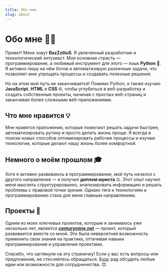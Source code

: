 ```yaml
---
title: Обо мне
slug: about
---
```

# Обо мне 👨‍💻

Привет! Меня зовут **BazZziliuS**. Я увлечённый разработчик и технологический энтузиаст. Моя основная страсть — программирование, а любимый инструмент для этого — язык **Python** 🐍. Я активно пишу на нём ботов и автоматизирую различные задачи, что позволяет мне упрощать процессы и создавать полезные решения.

Но на этом мой путь не заканчивается! Помимо Python, я также изучаю **JavaScript**, **HTML** и **CSS** 🌐, чтобы углубиться в веб-разработку и создать собственные проекты, начиная с простых веб-страниц и заканчивая более сложными веб-приложениями.

## Что мне нравится 💡

Мне нравятся приложения, которые помогают решать задачи быстрее, автоматизировать рутину и просто делать жизнь проще. Я всегда в поиске новых способов оптимизировать рабочие процессы и изучаю технологии, которые делают нашу жизнь более комфортной.

## Немного о моём прошлом 🎓

Хотя я активно развиваюсь в программировании, мой путь начался с другого направления — я получил **диплом юриста** ⚖️. Этот опыт научил меня мыслить структурированно, анализировать информацию и решать проблемы с правовой точки зрения. Однако тяга к технологиям и программированию стала для меня главным направлением.

## Проекты 🚀

Одним из моих ключевых проектов, которым я занимаюсь уже несколько лет, является **[centurymine.net](https://centurymine.net)** — проект, который развивается вместе со мной. Это была невероятная возможность применить свои знания на практике, оттачивая навыки программирования и управления проектами.

Спасибо, что заглянули на эту страничку! Если у вас есть вопросы или предложения, не стесняйтесь обращаться. Буду рад обсудить любые идеи или возможности для сотрудничества. 😊

